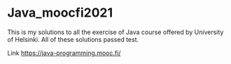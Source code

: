 # Java_moocfi2021
This is my solutions to all the exercise of Java course offered by University of Helsinki. All of these solutions passed test.

Link https://java-programming.mooc.fi/

